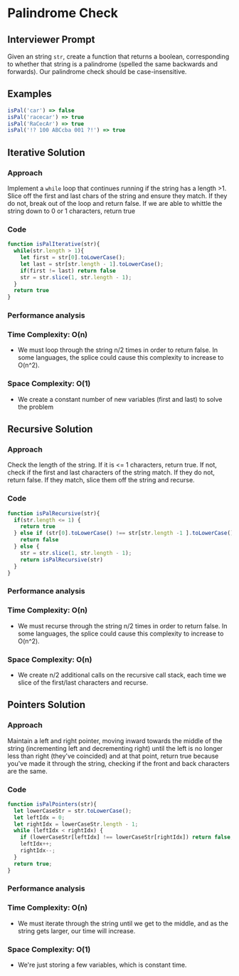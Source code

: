 # Palindrome Check

## Interviewer Prompt
Given an string `str`, create a function that returns a boolean, corresponding to whether that string is a palindrome (spelled the same backwards and forwards). Our palindrome check should be case-insensitive. 


## Examples

```js
isPal('car') => false
isPal('racecar') => true
isPal('RaCecAr') => true
isPal('!? 100 ABCcba 001 ?!') => true
```


## Iterative Solution 

### Approach

Implement a `while` loop that continues running if the string has a length >1. Slice off the first and last chars of the string and ensure they match. If they do not, break out of the loop and return false. If we are able to whittle the string down to 0 or 1 characters, return true

### Code

```js
function isPalIterative(str){
  while(str.length > 1){
    let first = str[0].toLowerCase();
    let last = str[str.length - 1].toLowerCase();
    if(first != last) return false
    str = str.slice(1, str.length - 1);
  }
  return true
}
```

### Performance analysis

### Time Complexity: __O(n)__

* We must loop through the string n/2 times in order to return false. In some languages, the splice could cause this complexity to increase to O(n^2).

### Space Complexity: __O(1)__

- We create a constant number of new variables (first and last) to solve the problem

## Recursive Solution 

### Approach

Check the length of the string. If it is <= 1 characters, return true. If not, check if the first and last characters of the string match. If they do not, return false. If they match, slice them off the string and recurse. 

### Code

```js
function isPalRecursive(str){
  if(str.length <= 1) {
    return true
  } else if (str[0].toLowerCase() !== str[str.length -1 ].toLowerCase()) {
    return false
  } else {
    str = str.slice(1, str.length - 1);
    return isPalRecursive(str)
  }
}
```

### Performance analysis

### Time Complexity: __O(n)__

* We must recurse through the string n/2 times in order to return false. In some languages, the splice could cause this complexity to increase to O(n^2).

### Space Complexity: __O(n)__

- We create n/2 additional calls on the recursive call stack, each time we slice of the first/last characters and recurse. 
## Pointers Solution

### Approach

Maintain a left and right pointer, moving inward towards the middle of the string (incrementing left and decrementing right) until the left is no longer less than right (they've coincided) and at that point, return true because you've made it through the string, checking if the front and back characters are the same.

### Code

```js
function isPalPointers(str){
  let lowerCaseStr = str.toLowerCase();
  let leftIdx = 0;
  let rightIdx = lowerCaseStr.length - 1;
  while (leftIdx < rightIdx) {
    if (lowerCaseStr[leftIdx] !== lowerCaseStr[rightIdx]) return false;
    leftIdx++;
    rightIdx--;
  }
  return true;
}
```

### Performance analysis

### Time Complexity: __O(n)__

* We must iterate through the string until we get to the middle, and as the string gets larger, our time will increase.

### Space Complexity: __O(1)__

- We're just storing a few variables, which is constant time. 
